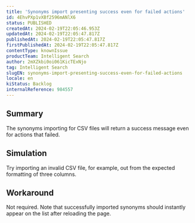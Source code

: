 ```yaml
---
title: 'Synonyms import presenting success even for failed actions'
id: 4EhvPXp1vXBf2596mANlX6
status: PUBLISHED
createdAt: 2024-02-19T22:05:46.953Z
updatedAt: 2024-02-19T22:05:47.817Z
publishedAt: 2024-02-19T22:05:47.817Z
firstPublishedAt: 2024-02-19T22:05:47.817Z
contentType: knownIssue
productTeam: Intelligent Search
author: 2mXZkbi0oi061KicTExNjo
tag: Intelligent Search
slugEN: synonyms-import-presenting-success-even-for-failed-actions
locale: en
kiStatus: Backlog
internalReference: 984557
---
```


## Summary


The synonyms importing for CSV files will return a success message even for actions that failed.


##

## Simulation


Try importing an invalid CSV file, for example, out from the expected formatting of three columns.


##

## Workaround


Not required. Note that successfully imported synonyms should instantly appear on the list after reloading the page.




